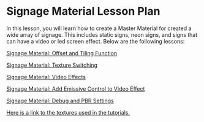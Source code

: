 # Signage Material Lesson Plan

<p>In this lesson, you will learn how to create a Master Material for created a wide array of signage. This includes static signs, neon signs, and signs that can have a video or led screen effect. Below are the following lessons:&nbsp;</p>
<p><a class="ig-title title item_link" title="Signage Material: Offset and Tiling Function" href="https://vertexschool.instructure.com/courses/462/modules/items/24235">Signage Material: Offset and Tiling Function</a></p>
<p><a class="ig-title title item_link" title="Signage Material: Texture Switching" href="https://vertexschool.instructure.com/courses/462/modules/items/24236">Signage Material: Texture Switching</a></p>
<p><a class="ig-title title item_link" title="Signage Material: Video Effects" href="https://vertexschool.instructure.com/courses/462/modules/items/24237">Signage Material: Video Effects</a></p>
<p><a class="ig-title title item_link" title="Signage Material: Add Emissive Control to Video Effect" href="https://vertexschool.instructure.com/courses/462/modules/items/24238">Signage Material: Add Emissive Control to Video Effect</a></p>
<p><a class="ig-title title item_link" title="Signage Material: Debug and PBR Settings" href="https://vertexschool.instructure.com/courses/462/modules/items/24239">Signage Material: Debug and PBR Settings</a></p>
<p><a class="instructure_file_link inline_disabled" title="SignageWithVideo.zip" href="https://vertexschool.instructure.com/courses/462/files/27746?verifier=gOmWIZK9uCkas7qS0H6rqygMgCxUAKqEqeI1UIiT&amp;wrap=1" target="_blank" data-api-endpoint="https://vertexschool.instructure.com/api/v1/courses/462/files/27746" data-api-returntype="File">Here is a link to the textures used in the tutorials.</a></p>
<p>&nbsp;</p>